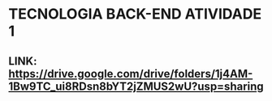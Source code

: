 # TECNOLOGIA BACK-END ATIVIDADE 1
## LINK: https://drive.google.com/drive/folders/1j4AM-1Bw9TC_ui8RDsn8bYT2jZMUS2wU?usp=sharing
